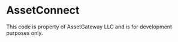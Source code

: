 AssetConnect
============

This code is property of AssetGateway LLC and is for development purposes only.
